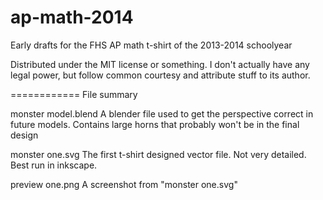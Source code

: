 ap-math-2014
============

Early drafts for the FHS AP math t-shirt of the 2013-2014 schoolyear

Distributed under the MIT license or something. I don't actually have any legal power, but follow common courtesy and attribute stuff to its author.

============
File summary

monster model.blend
A blender file used to get the perspective correct in future models. Contains large horns that probably won't be in the final design

monster one.svg
The first t-shirt designed vector file. Not very detailed. Best run in inkscape.

preview one.png
A screenshot from "monster one.svg"
